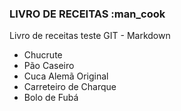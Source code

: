 ### LIVRO DE RECEITAS :man_cook

Livro de receitas teste GIT - Markdown

 - Chucrute
 - Pão Caseiro
 - Cuca Alemã Original
 - Carreteiro de Charque
 - Bolo de Fubá



